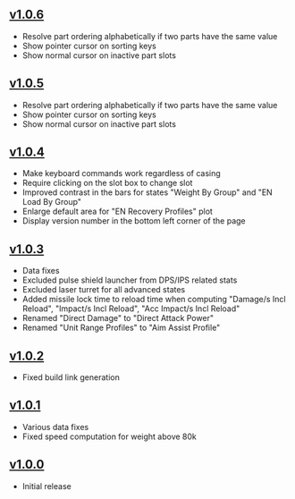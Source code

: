 ## [v1.0.6](https://github.com/matteosal/ac6-advanced-garage/releases/tag/v1.0.6)
* Resolve part ordering alphabetically if two parts have the same value
* Show pointer cursor on sorting keys
* Show normal cursor on inactive part slots

## [v1.0.5](https://github.com/matteosal/ac6-advanced-garage/releases/tag/v1.0.5)
* Resolve part ordering alphabetically if two parts have the same value
* Show pointer cursor on sorting keys
* Show normal cursor on inactive part slots


## [v1.0.4](https://github.com/matteosal/ac6-advanced-garage/releases/tag/v1.0.4)
* Make keyboard commands work regardless of casing
* Require clicking on the slot box to change slot
* Improved contrast in the bars for states "Weight By Group" and "EN Load By Group"
* Enlarge default area for "EN Recovery Profiles" plot
* Display version number in the bottom left corner of the page

## [v1.0.3](https://github.com/matteosal/ac6-advanced-garage/releases/tag/v1.0.3)
* Data fixes
* Excluded pulse shield launcher from DPS/IPS related stats
* Excluded laser turret for all advanced states
* Added missile lock time to reload time when computing "Damage/s Incl Reload", "Impact/s Incl Reload", "Acc Impact/s Incl Reload"
* Renamed "Direct Damage" to "Direct Attack Power"
* Renamed "Unit Range Profiles" to "Aim Assist Profile"

## [v1.0.2](https://github.com/matteosal/ac6-advanced-garage/releases/tag/v1.0.2)
* Fixed build link generation

## [v1.0.1](https://github.com/matteosal/ac6-advanced-garage/releases/tag/v1.0.1)
* Various data fixes
* Fixed speed computation for weight above 80k

## [v1.0.0](https://github.com/matteosal/ac6-advanced-garage/releases/tag/v1.0.0)
* Initial release